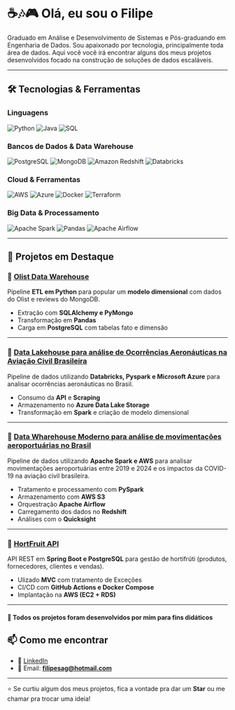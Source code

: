 # ☕🎶🎮 Olá, eu sou o Filipe 

Graduado em Análise e Desenvolvimento de Sistemas e Pós-graduando em Engenharia de Dados. Sou apaixonado por tecnologia, principalmente toda área de dados. 
Aqui você você irá encontrar alguns dos meus projetos desenvolvidos focado na construção de soluções de dados escaláveis.

---

## 🛠️ Tecnologias & Ferramentas

### Linguagens
![Python](https://img.shields.io/badge/Python-3776AB?logo=python&logoColor=white)  ![Java](https://img.shields.io/badge/Java-ED8B00?logo=openjdk&logoColor=white)  ![SQL](https://img.shields.io/badge/SQL-336791?logo=postgresql&logoColor=white) 


### Bancos de Dados & Data Warehouse  
![PostgreSQL](https://img.shields.io/badge/PostgreSQL-4169E1?logo=postgresql&logoColor=white)  ![MongoDB](https://img.shields.io/badge/MongoDB-4EA94B?logo=mongodb&logoColor=white)  ![Amazon Redshift](https://img.shields.io/badge/Amazon%20Redshift-8C4FFF?logo=amazonredshift&logoColor=white)  ![Databricks](https://img.shields.io/badge/Databricks-FF3621?logo=databricks&logoColor=white) 


### Cloud & Ferramentas  
![AWS](https://img.shields.io/badge/AWS-232F3E?logo=amazonaws&logoColor=white)  ![Azure](https://img.shields.io/badge/Microsoft%20Azure-0078D4?logo=microsoftazure&logoColor=white) 
![Docker](https://img.shields.io/badge/Docker-2496ED?logo=docker&logoColor=white)  ![Terraform](https://img.shields.io/badge/Terraform-844FBA?logo=terraform&logoColor=white)  


### Big Data & Processamento  
![Apache Spark](https://img.shields.io/badge/Apache%20Spark-E25A1C?logo=apachespark&logoColor=white)  ![Pandas](https://img.shields.io/badge/Pandas-150458?logo=pandas&logoColor=white)  ![Apache Airflow](https://img.shields.io/badge/Apache%20Airflow-017CEE?logo=apacheairflow&logoColor=white)  


---

## 📌 Projetos em Destaque

### 🔹 [Olist Data Warehouse](https://github.com/filipesag/fast_track_de)
Pipeline **ETL em Python** para popular um **modelo dimensional** com dados do Olist e reviews do MongoDB.  
- Extração com **SQLAlchemy e PyMongo**  
- Transformação em **Pandas**  
- Carga em **PostgreSQL** com tabelas fato e dimensão  

---

### 🔹 [Data Lakehouse para análise de Ocorrências Aeronáuticas na Aviação Civil Brasileira](https://github.com/filipesag/so-anac-ocorrencias-lakehouse)  
Pipeline de dados utilizando **Databricks, Pyspark e Microsoft Azure** para analisar ocorrências aeronáuticas no Brasil. 
- Consumo da **API** e **Scraping** 
- Armazenamento no **Azure Data Lake Storage**  
- Transformação em **Spark** e criação de modelo dimensional 

---

### 🔹 [Data Wharehouse Moderno para análise de movimentações aeroportuárias no Brasil](https://github.com/filipesag/anac-airports-movement)
Pipeline de dados utilizando **Apache Spark e AWS** para analisar movimentações aeroportuárias entre 2019 e 2024 e os impactos da COVID-19 na aviação civil brasileira. 
- Tratamento e processamento com **PySpark**
- Armazenamento com **AWS S3**
- Orquestração **Apache Airflow**
- Carregamento dos dados no **Redshift**
- Análises com o **Quicksight**

---

### 🔹 [HortFruit API](https://github.com/filipesag/hortifruti-api)  
API REST em **Spring Boot e PostgreSQL** para gestão de hortifrúti (produtos, fornecedores, clientes e vendas).  
- Ulizado **MVC** com tratamento de Exceções
- CI/CD com **GitHub Actions e Docker Compose**  
- Implantação na **AWS (EC2 + RDS)**  

---

#### 📖 Todos os projetos foram desenvolvidos por mim para fins didáticos 


## 📫 Como me encontrar  

- 💼 [LinkedIn](https://www.linkedin.com/in/filipe-aguiar-421269b5/)  
- 📧 Email: **filipesag@hotmail.com**  

---

⭐ Se curtiu algum dos meus projetos, fica a vontade pra dar um **Star** ou me chamar pra trocar uma ideia!  
